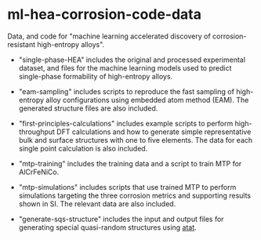 # ml-hea-corrosion-code-data
Data, and code for "machine learning accelerated discovery of corrosion-resistant high-entropy alloys".

- "single-phase-HEA" includes the original and processed experimental dataset, and files for the machine learning models used to predict single-phase formability of high-entropy alloys.

- "eam-sampling" includes scripts to reproduce the fast sampling of high-entropy alloy configurations using embedded atom method (EAM). The generated structure files are also included.

- "first-principles-calculations" includes example scripts to perform high-throughput DFT calculations and how to generate simple representative bulk and surface structures with one to five elements.
The data for each single point calculation is also included.

- "mtp-training" includes the training data and a script to train MTP for AlCrFeNiCo.

- "mtp-simulations" includes scripts that use trained MTP to perform simulations targeting the three corrosion metrics and supporting results shown in SI. The relevant data are also included.

- "generate-sqs-structure" includes the input and output files for generating special quasi-random structures using [atat](https://www.sciencedirect.com/science/article/pii/S0364591613000540).


